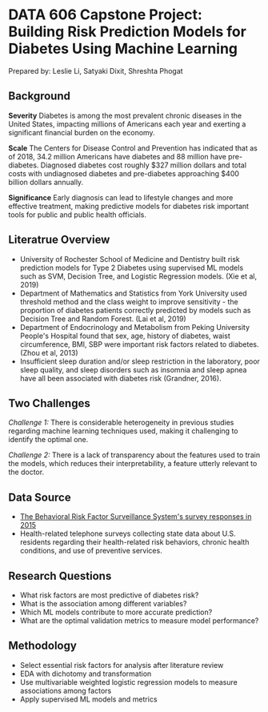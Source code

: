 # DATA 606 Capstone Project: Building Risk Prediction Models for Diabetes Using Machine Learning

Prepared by: Leslie Li, Satyaki Dixit, Shreshta Phogat
## Background

**Severity**
Diabetes is among the most prevalent chronic diseases in the United States, impacting millions of Americans each year and exerting a significant financial burden on the economy. 

**Scale**
The Centers for Disease Control and Prevention has indicated that as of 2018, 34.2 million Americans have diabetes and 88 million have pre-diabetes. Diagnosed diabetes cost roughly $327 million dollars and total costs with undiagnosed diabetes and pre-diabetes approaching $400 billion dollars annually.

**Significance**
Early diagnosis can lead to lifestyle changes and more effective treatment, making predictive models for diabetes risk important tools for public and public health officials.

## Literatrue Overview
- University of Rochester School of Medicine and Dentistry built risk prediction models for Type 2 Diabetes using supervised ML models such as SVM, Decision Tree, and Logistic Regression models. (Xie et al, 2019)
- Department of Mathematics and Statistics from York University used threshold method and the class weight to improve sensitivity - the proportion of diabetes patients correctly predicted by models such as Decision Tree and Random Forest. (Lai et al, 2019)
- Department of Endocrinology and Metabolism from Peking University People's Hospital found that sex, age, history of diabetes, waist circumference, BMI, SBP were important risk factors related to diabetes. (Zhou et al, 2013)
- Insufficient sleep duration and/or sleep restriction in the laboratory, poor sleep quality, and sleep disorders such as insomnia and sleep apnea have all been associated with diabetes risk (Grandner, 2016). 

## Two Challenges 
*Challenge 1:* There is considerable heterogeneity in previous studies regarding machine learning techniques used, making it challenging to identify the optimal one. 

*Challenge 2:* There is a lack of transparency about the features used to train the models, which reduces their interpretability, a feature utterly relevant to the doctor.

## Data Source
- [The Behavioral Risk Factor Surveillance System's survey responses in 2015](https://www.cdc.gov/brfss/annual_data/2015/pdf/overview_2015.pdf)
- Health-related telephone surveys collecting state data about U.S. residents regarding their health-related risk behaviors, chronic health conditions, and use of preventive services.

## Research Questions
- What risk factors are most predictive of diabetes risk?
- What is the association among different variables?
- Which ML models contribute to more accurate prediction?
- What are the optimal validation metrics to measure model performance?

## Methodology
- Select essential risk factors for analysis after literature review
- EDA with dichotomy and transformation
- Use multivariable weighted logistic regression models to measure associations among factors
- Apply supervised ML models and metrics
